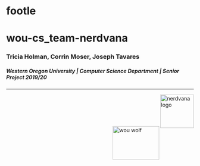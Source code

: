# footle
# wou-cs_team-nerdvana
### Tricia Holman, Corrin Moser, Joseph Tavares
##### Western Oregon University   |   Computer Science Department   |   Senior Project 2019/20


<hr>
<img src="https://stormy9.github.io/nerdvana/TeamNerdvana_Logo.png" alt="nerdvana logo" width="90" height="90" align="right">
<br><br><br><br><br>
<img src="https://stormy9.github.io/nerdvana/WOUWolves.png" alt="wou wolf" width="125" height="90" align="right">

